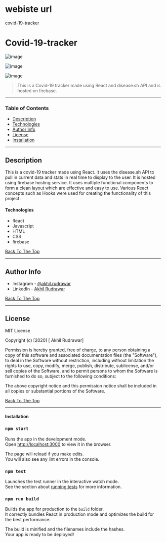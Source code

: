 # webiste url
[covid-19-tracker](https://covid-19-tracker2.web.app/)

# Covid-19-tracker

![image](https://user-images.githubusercontent.com/53989824/94806275-4ee95d00-040b-11eb-95b4-a1e690ebcff8.png)

![image](https://user-images.githubusercontent.com/53989824/94806326-632d5a00-040b-11eb-809e-5ec5a9799654.png)

![image](https://user-images.githubusercontent.com/53989824/94806433-8fe17180-040b-11eb-8b6a-e889be9e4b3d.png)


> This is a Covid-19 tracker made using React and disease.sh API and is hosted on firebase.

---

### Table of Contents

- [Description](#description)
- [Technologies](#technology)
- [Author Info](#author-info)
- [License](#license)
- [Installation](#installation)



---

## Description

This is a covid-19 tracker made using React. It uses the disease.sh API to pull in current data and stats in real time to display to the user. It is hosted using firebase hosting service. It uses multiple functional components to form a clean layout which are effective and easy to use. Various React concepts such as Hooks were used for creating the functionality of this project.

#### Technologies

- React
- Javascript
- HTML
- CSS
- firebase

[Back To The Top](#read-me-template)

---


## Author Info

- Instagram - [@akhil.rudrawar](https://www.instagram.com/akhil.rudrawar)
- LinkedIn - [Akhil Rudrawar](https://www.linkedin.com/in/akhil-rudrawar-b17423192/)

[Back To The Top](#read-me-template)

---

## License

MIT License

Copyright (c) [2020] [ Akhil Rudrawar]

Permission is hereby granted, free of charge, to any person obtaining a copy
of this software and associated documentation files (the "Software"), to deal
in the Software without restriction, including without limitation the rights
to use, copy, modify, merge, publish, distribute, sublicense, and/or sell
copies of the Software, and to permit persons to whom the Software is
furnished to do so, subject to the following conditions:

The above copyright notice and this permission notice shall be included in all
copies or substantial portions of the Software.



[Back To The Top](#read-me-template)

---


#### Installation

### `npm start`

Runs the app in the development mode.<br />
Open [http://localhost:3000](http://localhost:3000) to view it in the browser.

The page will reload if you make edits.<br />
You will also see any lint errors in the console.

### `npm test`

Launches the test runner in the interactive watch mode.<br />
See the section about [running tests](https://facebook.github.io/create-react-app/docs/running-tests) for more information.

### `npm run build`

Builds the app for production to the `build` folder.<br />
It correctly bundles React in production mode and optimizes the build for the best performance.

The build is minified and the filenames include the hashes.<br />
Your app is ready to be deployed!






